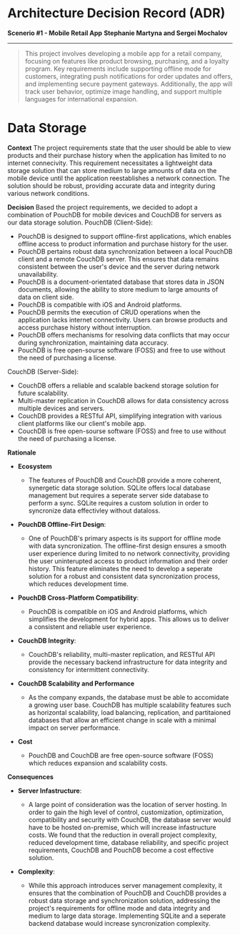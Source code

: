 # Architecture Decision Record (ADR)
**Scenerio #1 - Mobile Retail App**
**Stephanie Martyna and Sergei Mochalov**
___
> This project involves developing a mobile app for a retail company, focusing on features like product browsing, purchasing, and a loyalty program. Key requirements include supporting offline mode for customers, integrating push notifications for order updates and offers, and implementing secure payment gateways. Additionally, the app will track user behavior, optimize image handling, and support multiple languages for international expansion.

# Data Storage

**Context**
The project requirements state that the user should be able to view products and their purchase history when the application has limited to no internet connecivity. This requirement necessitates a lightweight data storage solution that can store medium to large amounts of data on the mobile device until the application reestablishes a network connection. The solution should be robust, providing accurate data and integrity during various network conditions.

**Decision**
Based the project requirements, we decided to adopt a combination of PouchDB for mobile devices and CouchDB for servers as our data storage solution.
PouchDB (Client-Side):
- PouchDB is designed to support offline-first applications, which enables offline access to product information and purchase history for the user.
- PouchDB pertains robust data synchronization between a local PouchDB client and a remote CouchDB server. This ensures that data remains consistent between the user's device and the server during network unavailability.
- PouchDB is a document-orientated database that stores data in JSON documents, allowing the ability to store medium to large amounts of data on client side.
- PouchDB is compatible with iOS and Android platforms.
- PouchDB permits the execution of CRUD operations when the application lacks internet connectivity. Users can browse products and access purchase history without interruption.
- PouchDB offers mechanisms for resolving data conflicts that may occur during synchronization, maintaining data accuracy.
- PouchDB is free open-sourse software (FOSS) and free to use without the need of purchasing a license.

CouchDB (Server-Side):
- CouchDB offers a reliable and scalable backend storage solution for future scalability.
- Multi-master replication in CouchDB allows for data consistency across multiple devices and servers.
- CouchDB provides a RESTful API, simplifying integration with various client platforms like our client's mobile app.
- CouchDB is free open-sourse software (FOSS) and free to use without the need of purchasing a license.

**Rationale**

- **Ecosystem**
   - The features of PouchDB and CouchDB provide a more coherent, synergetic data storage solution. SQLite offers local database management but requires a seperate server side database to perform a sync. SQLite requires a custom solution in order to syncronize data effectivley without dataloss. 

- **PouchDB Offline-Firt Design**:
   - One of PouchDB's primary aspects is its support for offline mode with data syncronization. The offline-first design ensures a smooth user experience during limited to no network connectivity, providing the user uninterupted access to product information and their order history. This feature eliminates the need to develop a seperate solution for a robust and consistent data syncronization process, which reduces development time. 

- **PouchDB Cross-Platform Compatibility**:
   - PouchDB is compatible on iOS and Android platforms, which simplifies the development for hybrid apps. This allows us to deliver a consistent and reliable user experience.

- **CouchDB Integrity**:
   - CouchDB's reliability, multi-master replication, and RESTful API provide the necessary backend infrastructure for data integrity and consistency for intermittent connectivity.

- **CouchDB Scalability and Performance**
   - As the company expands, the database must be able to accomidate a growing user base. CouchDB has multiple scalability features such as horizontal scalability, load balancing, replication, and partitaioned databases that allow an efficient change in scale with a minimal impact on server performance. 

- **Cost**
   - PouchDB and CouchDB are free open-source software (FOSS) which reduces expansion and scalability costs.

**Consequences**

- **Server Infastructure**:
   - A large point of consideration was the location of server hosting. In order to gain the high level of control, customization, optimization, compatibility and security with CouchDB, the database server would have to be hosted on-premise, which will increase infastructure costs. We found that the reduction in overall project complexity, reduced development time, database reliability, and specific project requirements, CouchDB and PouchDB become a cost effective solution.

- **Complexity**: 
   - While this approach introduces server management complexity, it ensures that the combination of PouchDB and CouchDB provides a robust data storage and synchronization solution, addressing the project's requirements for offline mode and data integrity and medium to large data storage. Implementing SQLite and a seperate backend database would increase syncronization complexity.





